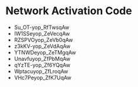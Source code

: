 # Network Activation Code
* Su_OT-yop_RfTwsqAw
* IW1SSeyop_ZeVecqAw
* RZSPVOyop_ZeVb0qAw
* z3kKV-yop_ZeVdAqAw
* YTNWDeyop_ZeTMgqAw
* Unavfuyop_ZfPbMqAw
* qYzTE-yop_Zf6YQqAw
* Wptacuyop_ZfLroqAw
* VHc7Peyop_ZfK7UqAw